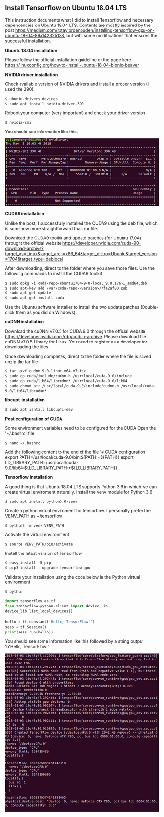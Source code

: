 ## Install Tensorflow on Ubuntu 18.04 LTS

This instruction documents what I did to install Tensorflow and necessary dependencies on Ubuntu 18.04 LTS. Contents are mostly inspired by the post https://medium.com/@taylordenouden/installing-tensorflow-gpu-on-ubuntu-18-04-89a142325138, but with some modifications that ensures the successful installation. 

**Ubuntu 18.04 installation**

Please follow the official installation guideline or the page here https://linuxconfig.org/how-to-install-ubuntu-18-04-bionic-beaver

**NVIDIA driver installation**

Check available version of NVIDIA drivers and install a proper version (I used the 390). 
```shell
$ ubuntu-drivers devices
$ sudo apt install nvidia-driver-390
```
Reboot your computer (very important) and check your driver version
```shell
$ nvidia-smi
```
You should see information like this.
<p align="left">
  <img src="doc/img/nvidia_driver.png">
</p>

**CUDA9 installation**

Unlike the post, I successfully installed the CUDA9 using the deb file, which is somehow more straightforward than runfile.

Download the CUDA9 toolkit and update patches (for Ubuntu 17.04) throught the official website https://developer.nvidia.com/cuda-90-download-archive?target_os=Linux&target_arch=x86_64&target_distro=Ubuntu&target_version=1704&target_type=deblocal

After downloading, direct to the folder where you save those files.
Use the following commands to install the CUDA9 toolkit
```shell
$ sudo dpkg -i cuda-repo-ubuntu1704-9-0-local_9.0.176-1_amd64.deb
$ sudo apt-key add /var/cuda-repo-<version>/7fa2af80.pub
$ sudo apt-get update
$ sudo apt-get install cuda
```
Use the Ubuntu software installer to install the two update patches (Double-click them as you did on Windows).

**cuDNN installation**

Download the cuDNN v7.0.5 for CUDA 9.0 through the official website https://developer.nvidia.com/rdp/cudnn-archive. Please download the cuDNN v7.0.5 Library for Linux. You need to register as a developer for downloading the files.

Once downloading completes, direct to the folder where the file is saved
unzip the tar file
```shell
$ tar -xvf cudnn-9.0-linux-x64-v7.tgz
$ sudo cp cuda/include/cudnn.h /usr/local/cuda-9.0/include
$ sudo cp cuda/lib64/libcudnn* /usr/local/cuda-9.0/lib64
$ sudo chmod a+r /usr/local/cuda-9.0/include/cudnn.h /usr/local/cuda-9.0/lib64/libcudnn*
```
**libcupti installation**

```shell
$ sudo apt isntall libcupti-dev
```
**Post configuration of CUDA**

Some environment variables need to be configured for the CUDA
Open the '~/.bashrc' file
```shell
$ nano ~/.bashrc
```
Add the following content to the end of the file
'# CUDA configuration
export PATH=/usr/local/cuda-9.0/bin:${PATH:+${PATH}}
export LD_LIBRARY_PATH=/usr/local/cuda-9.0/lib64:${LD_LIBRARY_PATH:+${LD_LIBRARY_PATH}}

**Tensorflow installation**

A good thing is that Ubuntu 18.04 LTS supports Python 3.6 in which we can create virtual enviroment naturally. 
Install the venv module for Python 3.6
```shell
$ sudo apt install python3.6-venv
```
Create a python virtual enviroment for tensorflow. I personally prefer the VENV_PATH as ~/tensorflow
```shell
$ python3 -m venv VENV_PATH
```
Activate the virtual environment
```shell
$ source VENV_PATH/bin/activate
```
Install the latest version of Tensorflow
```shell
$ easy_install -U pip
$ pip3 install --upgrade tensorflow-gpu
```
Validate your installation using the code below in the Python virtual environment
```shell
$ python
```
```python
import tensorflow as tf
from tensorflow.python.client import device_lib
device_lib.list_local_devices()

hello = tf.constant('Hello, TensorFlow!')
sess = tf.Session()
print(sess.run(hello))
```
You should see some information like this followed by a string output 'b'Hello, TensorFlow!'
<p align="left">
  <img src="doc/img/gpu_info.png">
</p>
